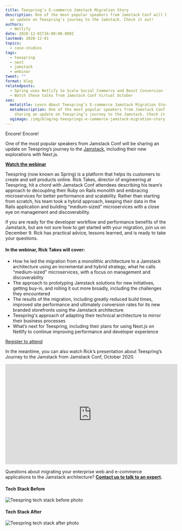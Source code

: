 ```yaml
---
title: Teespring’s E-commerce Jamstack Migration Story
description: One of the most popular speakers from Jamstack Conf will be sharing
  an update on Teespring’s journey to the Jamstack. Check it out!
authors:
  - Netlify
date: 2020-12-01T16:00:00.000Z
lastmod: 2020-12-01
topics:
  - case-studies
tags:
  - teespring
  - next
  - jamstack
  - webinar
tweet: ""
format: blog
relatedposts:
  - Spring uses Netlify to Scale Social Commerce and Boost Conversion for Creators
  - Watch these talks from Jamstack Conf Virtual October
seo:
  metatitle: Learn About Teespring’s E-commerce Jamstack Migration Story
  metadescription: One of the most popular speakers from Jamstack Conf will be
    sharing an update on Teespring’s journey to the Jamstack. Check it out!
  ogimage: /img/blog/og-teesprings-e-commerce-jamstack-migration-story.png
---
```

Encore! Encore!

One of the most popular speakers from Jamstack Conf will be sharing an update on Teespring’s journey to the [Jamstack](https://www.netlify.com/jamstack/), including their new explorations with Next.js.

**[Watch the webinar](https://www.netlify.com/resources/webinars/teesprings-journey-to-the-jamstack)**

Teespring (now known as Spring) is a platform that helps its customers to create and sell products online. Rick Takes, director of engineering at Teespring, hit a chord with Jamstack Conf attendees describing his team’s approach to decoupling their Ruby on Rails monolith and embracing microservices for better performance and scalability. Rather than starting from scratch, his team took a hybrid approach, keeping their data in the Rails application and building “medium-sized” microservices with a close eye on management and discoverability.

If you are ready for the developer workflow and performance benefits of the Jamstack, but are not sure how to get started with your migration, join us on December 9. Rick has practical advice, lessons learned, and is ready to take your questions.

#### In the webinar, Rick Takes will cover:

* How he led the migration from a monolithic architecture to a Jamstack architecture using an incremental and hybrid strategy, what he calls “medium-sized” microservices, with a focus on management and discoverability
* The approach to prototyping Jamstack solutions for new initiatives, getting buy-in, and rolling it out more broadly, including the challenges they encountered
* The results of the migration, including greatly reduced build times, improved site performance and ultimately conversion rates for its new branded storefronts using the Jamstack architecture
* Teespring's approach of adapting their technical architecture to mirror their business processes
* What’s next for Teespring, including their plans for using Next.js on Netlify to continue improving performance and developer experience

<a href="https://www.netlify.com/resources/webinars/teesprings-journey-to-the-jamstack" class="button button--teal">Register to attend</a>

In the meantime, you can also watch Rick’s presentation about Teespring’s Journey to the Jamstack from Jamstack Conf, October 2020.

<iframe width="540" height="315" src="https://www.youtube.com/embed/5xkDnOemjLk" frameborder="0" allow="accelerometer; autoplay; clipboard-write; encrypted-media; gyroscope; picture-in-picture" allowfullscreen></iframe>

Questions about migrating your enterprise web and e-commerce applications to the Jamstack architecture? **[Contact us to talk to an expert](https://www.netlify.com/enterprise/contact/).**

#### Tech Stack Before

![Teespring tech stack before photo](/img/blog/teespring-tech-stack-before.png)

#### Tech Stack After

![Teespring tech stack after photo](/img/blog/teespring-tech-stack-after.png)
